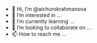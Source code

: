 - 👋 Hi, I’m @aichurokrahmanova
- 👀 I’m interested in ...
- 🌱 I’m currently learning ...
- 💞️ I’m looking to collaborate on ...
- 📫 How to reach me ...

<!---
aichurokrahmanova/aichurokrahmanova is a ✨ special ✨ repository because its `README.md` (this file) appears on your GitHub profile.
You can click the Preview link to take a look at your changes.
--->
